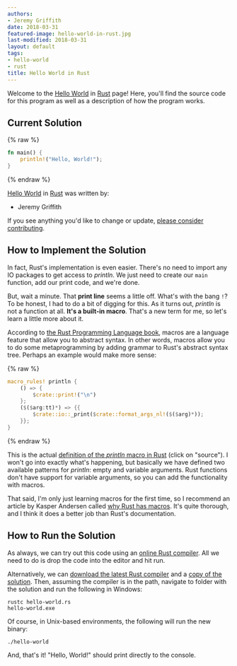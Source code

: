 ```yaml
---
authors:
- Jeremy Griffith
date: 2018-03-31
featured-image: hello-world-in-rust.jpg
last-modified: 2018-03-31
layout: default
tags:
- hello-world
- rust
title: Hello World in Rust
---
```


Welcome to the [Hello World](https://sampleprograms.io/projects/hello-world) in [Rust](https://sampleprograms.io/languages/rust) page! Here, you'll find the source code for this program as well as a description of how the program works.

## Current Solution

{% raw %}

```rust
fn main() {
    println!("Hello, World!");
}
```

{% endraw %}

[Hello World](https://sampleprograms.io/projects/hello-world) in [Rust](https://sampleprograms.io/languages/rust) was written by:

- Jeremy Griffith

If you see anything you'd like to change or update, [please consider contributing](https://github.com/TheRenegadeCoder/sample-programs).

## How to Implement the Solution

In fact, Rust's implementation is even easier. There's no need to import
any IO packages to get access to _println_. We just need to create our `main`
function, add our print code, and we're done.

But, wait a minute. That __print line__ seems a little off. What's with the bang `!`?
To be honest, I had to do a bit of digging for this. As it turns out, _println_ is
not a function at all. __It's a built-in macro__. That's a new term for me, so let's
learn a little more about it.

According to [the Rust Programming Language book][2], macros are a language feature
that allow you to abstract syntax. In other words, macros allow you to do some
metaprogramming by adding grammar to Rust's abstract syntax tree. Perhaps an example
would make more sense:

{% raw %}
```rust
macro_rules! println {
    () => {
        $crate::print!("\n")
    };
    ($($arg:tt)*) => {{
        $crate::io::_print($crate::format_args_nl!($($arg)*));
    }};
}
```
{% endraw %}

This is the actual [definition of the _println_ macro in Rust][3] (click on "source").
I won't go into exactly what's happening, but basically we have defined two available patterns
for _println_: empty and variable arguments. Rust functions don't
have support for variable arguments, so you can add the functionality with macros.

That said, I'm only just learning macros for the first time, so I recommend an
article by Kasper Andersen called [why Rust has macros][4]. It's quite thorough,
and I think it does a better job than Rust's documentation.

[2]: https://doc.rust-lang.org/book/
[3]: https://doc.rust-lang.org/std/macro.println.html
[4]: https://kasma1990.gitlab.io/2018/03/04/why-rust-has-macros/


## How to Run the Solution

As always, we can try out this code using an [online Rust compiler][5]. All we
need to do is drop the code into the editor and hit run.

Alternatively, we can [download the latest Rust compiler][6] and a [copy of the solution][7].
Then, assuming the compiler is in the path, navigate to folder with the solution and run
the following in Windows:

```console
rustc hello-world.rs
hello-world.exe
```

Of course, in Unix-based environments, the following will run the new binary:

```console
./hello-world
```

And, that's it! "Hello, World!" should print directly to the console.

[5]: https://play.rust-lang.org/
[6]: https://www.rust-lang.org/tools/install
[7]: https://github.com/TheRenegadeCoder/sample-programs/blob/main/archive/r/rust/hello-world.rs
